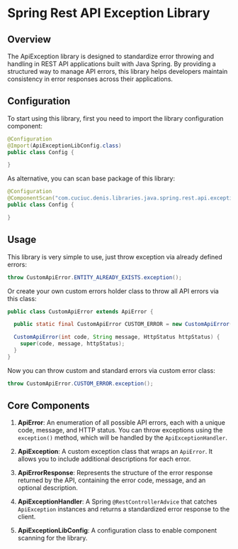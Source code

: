 # Spring Rest API Exception Library

## Overview

The ApiException library is designed to standardize error throwing and handling in REST API applications built with Java Spring. By providing a structured way to manage API errors, this library helps developers maintain consistency in error responses across their applications.

## Configuration

To start using this library, first you need to import the library configuration component:

```java
@Configuration
@Import(ApiExceptionLibConfig.class)
public class Config {

}
```

As alternative, you can scan base package of this library:

```java
@Configuration
@ComponentScan("com.cuciuc.denis.libraries.java.spring.rest.api.exception")
public class Config {

}
```

## Usage
This library is very simple to use, just throw exception via already defined errors:

```java
throw CustomApiError.ENTITY_ALREADY_EXISTS.exception();
```

Or create your own custom errors holder class to throw all API errors via this class:

```java
public class CustomApiError extends ApiError {

  public static final CustomApiError CUSTOM_ERROR = new CustomApiError(1001, "Custom Error", HttpStatus.CONFLICT);

  CustomApiError(int code, String message, HttpStatus httpStatus) {
    super(code, message, httpStatus);
  }
}
```

Now you can throw custom and standard errors via custom error class:

```java
throw CustomApiError.CUSTOM_ERROR.exception();
```

## Core Components

1. **ApiError**: An enumeration of all possible API errors, each with a unique code, message, and HTTP status. You can throw exceptions using the `exception()` method, which will be handled by the `ApiExceptionHandler`.

2. **ApiException**: A custom exception class that wraps an `ApiError`. It allows you to include additional descriptions for each error.

3. **ApiErrorResponse**: Represents the structure of the error response returned by the API, containing the error code, message, and an optional description.

4. **ApiExceptionHandler**: A Spring `@RestControllerAdvice` that catches `ApiException` instances and returns a standardized error response to the client.

5. **ApiExceptionLibConfig**: A configuration class to enable component scanning for the library.
